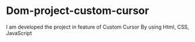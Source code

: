 # Dom-project-custom-cursor
 I am developed the project in feature of Custom Cursor  By using Html, CSS, JavaScript
